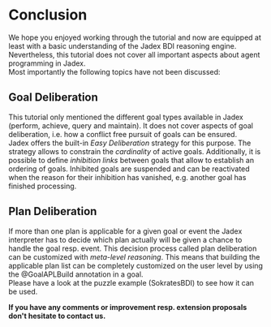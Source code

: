 # Conclusion

We hope you enjoyed working through the tutorial and now are equipped at least with a basic understanding of the Jadex BDI reasoning engine. 
Nevertheless, this tutorial does not cover all important aspects about agent programming in Jadex.  
Most importantly the following topics have not been discussed:

Goal Deliberation
------------------------------

This tutorial only mentioned the different goal types available in Jadex (perform, achieve, query and maintain). 
It does not cover aspects of goal deliberation, i.e. how a conflict free pursuit of goals can be ensured.  
Jadex offers the built-in *Easy Deliberation* strategy for this purpose. 
The strategy allows to constrain the *cardinality* of active goals. 
Additionally, it is possible to define *inhibition links* between goals that allow to establish an ordering of goals. 
Inhibited goals are suspended and can be reactivated when the reason for their inhibition has vanished, e.g. another goal has finished processing. 

Plan Deliberation
------------------------------

If more than one plan is applicable for a given goal or event the Jadex interpreter has to decide which plan actually will be given a chance to handle the goal resp. event. 
This decision process called plan deliberation can be customized with *meta-level reasoning*.
This means that building the applicable plan list can be completely customized on the user level by using the @GoalAPLBuild annotation in a goal.  
Please have a look at the puzzle example (SokratesBDI) to see how it can be used.

**If you have any comments or improvement resp. extension proposals don't hesitate to contact us.**
